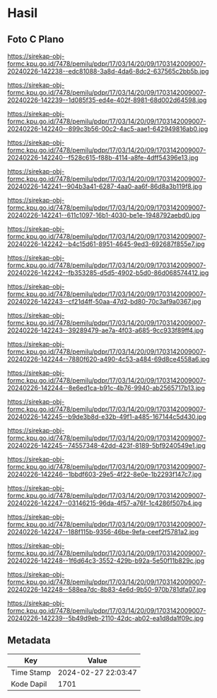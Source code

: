 # Hasil

## Foto C Plano

https://sirekap-obj-formc.kpu.go.id/7478/pemilu/pdpr/17/03/14/20/09/1703142009007-20240226-142238--edc81088-3a8d-4da6-8dc2-637565c2bb5b.jpg

https://sirekap-obj-formc.kpu.go.id/7478/pemilu/pdpr/17/03/14/20/09/1703142009007-20240226-142239--1d085f35-ed4e-402f-8981-68d002d64598.jpg

https://sirekap-obj-formc.kpu.go.id/7478/pemilu/pdpr/17/03/14/20/09/1703142009007-20240226-142240--899c3b56-00c2-4ac5-aae1-642949816ab0.jpg

https://sirekap-obj-formc.kpu.go.id/7478/pemilu/pdpr/17/03/14/20/09/1703142009007-20240226-142240--f528c615-f88b-4114-a8fe-4dff54396e13.jpg

https://sirekap-obj-formc.kpu.go.id/7478/pemilu/pdpr/17/03/14/20/09/1703142009007-20240226-142241--904b3a41-6287-4aa0-aa6f-86d8a3b119f8.jpg

https://sirekap-obj-formc.kpu.go.id/7478/pemilu/pdpr/17/03/14/20/09/1703142009007-20240226-142241--611c1097-16b1-4030-be1e-1948792aebd0.jpg

https://sirekap-obj-formc.kpu.go.id/7478/pemilu/pdpr/17/03/14/20/09/1703142009007-20240226-142242--b4c15d61-8951-4645-9ed3-692687f855e7.jpg

https://sirekap-obj-formc.kpu.go.id/7478/pemilu/pdpr/17/03/14/20/09/1703142009007-20240226-142242--fb353285-d5d5-4902-b5d0-86d068574412.jpg

https://sirekap-obj-formc.kpu.go.id/7478/pemilu/pdpr/17/03/14/20/09/1703142009007-20240226-142243--cf21d4ff-50aa-47d2-bd80-70c3af9a0367.jpg

https://sirekap-obj-formc.kpu.go.id/7478/pemilu/pdpr/17/03/14/20/09/1703142009007-20240226-142243--39289479-ae7a-4f03-a685-9cc933f89ff4.jpg

https://sirekap-obj-formc.kpu.go.id/7478/pemilu/pdpr/17/03/14/20/09/1703142009007-20240226-142244--7880f620-a490-4c53-a484-69d8ce4558a6.jpg

https://sirekap-obj-formc.kpu.go.id/7478/pemilu/pdpr/17/03/14/20/09/1703142009007-20240226-142244--8e6ed1ca-b91c-4b76-9940-ab2565717b13.jpg

https://sirekap-obj-formc.kpu.go.id/7478/pemilu/pdpr/17/03/14/20/09/1703142009007-20240226-142245--b9de3b8d-e32b-49f1-a485-167144c5d430.jpg

https://sirekap-obj-formc.kpu.go.id/7478/pemilu/pdpr/17/03/14/20/09/1703142009007-20240226-142245--74557348-42dd-423f-8189-5bf9240549e1.jpg

https://sirekap-obj-formc.kpu.go.id/7478/pemilu/pdpr/17/03/14/20/09/1703142009007-20240226-142246--1bbdf603-29e5-4f22-8e0e-1b2293f147c7.jpg

https://sirekap-obj-formc.kpu.go.id/7478/pemilu/pdpr/17/03/14/20/09/1703142009007-20240226-142247--03146215-96da-4f57-a76f-1c4286f507b4.jpg

https://sirekap-obj-formc.kpu.go.id/7478/pemilu/pdpr/17/03/14/20/09/1703142009007-20240226-142247--188f115b-9356-46be-9efa-ceef2f5781a2.jpg

https://sirekap-obj-formc.kpu.go.id/7478/pemilu/pdpr/17/03/14/20/09/1703142009007-20240226-142248--1f6d64c3-3552-429b-b92a-5e50f11b829c.jpg

https://sirekap-obj-formc.kpu.go.id/7478/pemilu/pdpr/17/03/14/20/09/1703142009007-20240226-142248--588ea7dc-8b83-4e6d-9b50-970b781dfa07.jpg

https://sirekap-obj-formc.kpu.go.id/7478/pemilu/pdpr/17/03/14/20/09/1703142009007-20240226-142239--5b49d9eb-2110-42dc-ab02-ea1d8da1f09c.jpg


## Metadata

| Key        | Value               |
| ---------- | ------------------- |
| Time Stamp | 2024-02-27 22:03:47 |
| Kode Dapil | 1701                |



